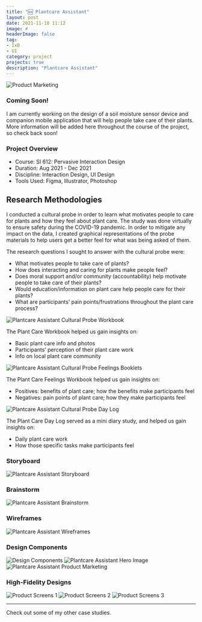 ```yaml
---
title: "🆕 Plantcare Assistant"
layout: post
date: 2021-11-10 11:12
image: #
headerImage: false
tag:
- IxD
- UI
category: project
projects: true
description: "Plantcare Assistant"
---
```


<img src="http://nicholasgiles.com/assets/images/plantcare/product_marketing1.jpg" class="bigger-image" alt="Product Marketing" />

### Coming Soon!

I am currently working on the design of a soil moisture sensor device and companion mobile application that will help people take care of their plants. More information will be added here throughout the course of the project, so check back soon!

### Project Overview
* Course: SI 612: Pervasive Interaction Design
* Duration: Aug 2021 - Dec 2021
* Discipline: Interaction Design, UI Design
* Tools Used: Figma, Illustrator, Photoshop

## Research Methodologies
I conducted a cultural probe in order to learn what motivates people to care for plants and how they feel about plant care. The study was done virtually to ensure safety during the COVID-19 pandemic. In order to mitigate any impact on the data, I created graphical representations of the probe materials to help users get a better feel for what was being asked of them.

The research questions I sought to answer with the cultural probe were:
- What motivates people to take care of plants?
- How does interacting and caring for plants make people feel?
- Does moral support and/or community (accountability) help motivate people to take care of their plants?
- Would education/information on plant care help people care for their plants?
- What are participants’ pain points/frustrations throughout the plant care process?

<img src="http://nicholasgiles.com/assets/images/plantcare/culturalprobe_workbook.png" alt="Plantcare Assistant Cultural Probe Workbook" />

The Plant Care Workbook helped us gain insights on:
- Basic plant care info and photos
- Participants’ perception of their plant care work
- Info on local plant care community

<img src="http://nicholasgiles.com/assets/images/plantcare/culturalprobe_feelings.png" alt="Plantcare Assistant Cultural Probe Feelings Booklets" />

The Plant Care Feelings Workbook helped us gain insights on:
- Positives: benefits of plant care; how the benefits make participants feel
- Negatives: pain points of plant care; how they make participants feel

<img src="http://nicholasgiles.com/assets/images/plantcare/culturalprobe_daylog.png" alt="Plantcare Assistant Cultural Probe Day Log" />

The Plant Care Day Log served as a mini diary study, and helped us gain insights on:
- Daily plant care work
- How those specific tasks make participants feel

### Storyboard
<img src="http://nicholasgiles.com/assets/images/plantcare/plantcare_storyboard.png" alt="Plantcare Assistant Storyboard" />

### Brainstorm
<img src="http://nicholasgiles.com/assets/images/plantcare/brainstorm.png" alt="Plantcare Assistant Brainstorm" />

### Wireframes
<img src="http://nicholasgiles.com/assets/images/plantcare/wireframes.png" alt="Plantcare Assistant Wireframes" />

### Design Components
<img src="http://nicholasgiles.com/assets/images/plantcare/product-components.png" alt="Design Components" />

<img src="http://nicholasgiles.com/assets/images/plantcare/product_mock.jpg" class="bigger-image" alt="Plantcare Assistant Hero Image" />

<img src="http://nicholasgiles.com/assets/images/plantcare/product_marketing2.jpg" class="bigger-image" alt="Plantcare Assistant Product Marketing" />

### High-Fidelity Designs
<img src="http://nicholasgiles.com/assets/images/plantcare/product_screens_1.jpg" class="bigger-image" alt="Product Screens 1" />
<img src="http://nicholasgiles.com/assets/images/plantcare/product_screens_2.jpg" class="bigger-image" alt="Product Screens 2" />
<img src="http://nicholasgiles.com/assets/images/plantcare/product_screens_3.jpg" class="bigger-image" alt="Product Screens 3" />

---

Check out some of my other <span class="evidence"><a href="https://nicholasgiles.com/projects/" style="text-decoration: none">case studies</a></span>.
